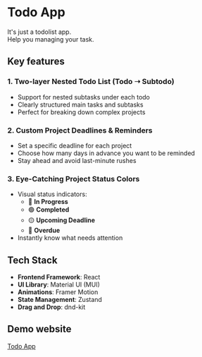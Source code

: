 # Todo App

It's just a todolist app.  
Help you managing your task.

## Key features

### 1. Two-layer Nested Todo List (Todo ➝ Subtodo)

- Support for nested subtasks under each todo
- Clearly structured main tasks and subtasks
- Perfect for breaking down complex projects

### 2. Custom Project Deadlines & Reminders

- Set a specific deadline for each project
- Choose how many days in advance you want to be reminded
- Stay ahead and avoid last-minute rushes

### 3. Eye-Catching Project Status Colors

- Visual status indicators:
  - 🔵 **In Progress**
  - 🟢 **Completed**
  - 🟡 **Upcoming Deadline**
  - 🔴 **Overdue**
- Instantly know what needs attention

## Tech Stack

- **Frontend Framework**: React
- **UI Library**: Material UI (MUI)
- **Animations**: Framer Motion
- **State Management**: Zustand
- **Drag and Drop**: dnd-kit

## Demo website

[Todo App](https://www.google.com)
